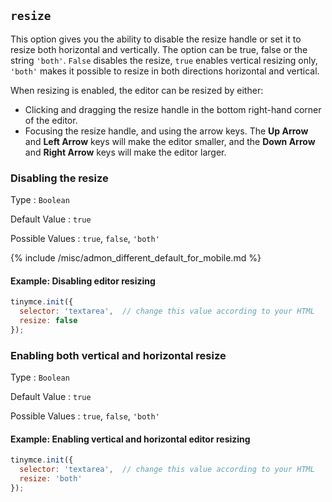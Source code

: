## `resize`

This option gives you the ability to disable the resize handle or set it to resize both horizontal and vertically. The option can be true, false or the string `'both'`. `False` disables the resize, `true` enables vertical resizing only, `'both'` makes it possible to resize in both directions horizontal and vertical.

When resizing is enabled, the editor can be resized by either:

* Clicking and dragging the resize handle in the bottom right-hand corner of the editor.
* Focusing the resize handle, and using the arrow keys. The **Up Arrow** and **Left Arrow** keys will make the editor smaller, and the **Down Arrow** and **Right Arrow** keys will make the editor larger.

### Disabling the resize

Type
: `Boolean`

Default Value
: `true`

Possible Values
: `true`, `false`, `'both'`

{% include /misc/admon_different_default_for_mobile.md %}

#### Example: Disabling editor resizing

```js
tinymce.init({
  selector: 'textarea',  // change this value according to your HTML
  resize: false
});
```

### Enabling both vertical and horizontal resize

Type
: `Boolean`

Default Value
: `true`

Possible Values
: `true`, `false`, `'both'`

#### Example: Enabling vertical and horizontal editor resizing

```js
tinymce.init({
  selector: 'textarea',  // change this value according to your HTML
  resize: 'both'
});
```
